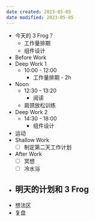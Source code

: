 ```yaml
---
date created: 2023-05-05 
date modified: 2023-05-05
---
```

- 今天的 3 Frog？
	- 工作量排期
	- 组件设计
- Before Work
- Deep Work 1
	- 10:00 - 12:00
		- 工作量排期 - 2h
- Noon
	- 12:30 - 13:20
		- 阅读
	- 肩颈放松训练
- Deep Work 2
	- 14:30 - 18:00
		- 组件设计
- 运动
- Shallow Work
	- [ ] 制定第二天工作计划
- After Work
	- [ ] 冥想
	- [ ] 冷水浴
- 明天的计划和 3 Frog
	- 
- 想法区
- 复盘
